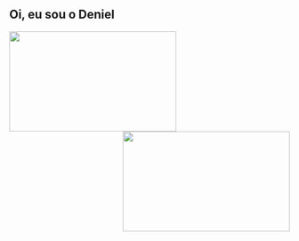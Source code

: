 ## Oi, eu sou o Deniel

<div>
  <img width="300em" height="180em" src="https://github-readme-stats.vercel.app/api?username=deniellima&show_icons=true&theme=react"/>
  <img align="right" width="300em" height="180em" src="https://github-readme-stats.vercel.app/api/top-langs/?username=deniellima&layout=compact&langs_count=16&theme=react"/>
</div>


